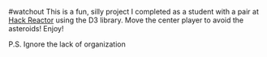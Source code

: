 #watchout
This is a fun, silly project I completed as a student with a pair at [Hack Reactor](http://hackreactor.com) using the D3 library. Move the center player to avoid the asteroids! Enjoy!

P.S. Ignore the lack of organization
